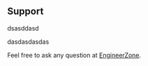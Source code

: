 ## Support
 dsasddasd

dasdasdasdas




Feel free to ask any question at [EngineerZone]( https://ez.analog.com/linux-device-drivers/microcontroller-no-os-drivers/f/q-a).
